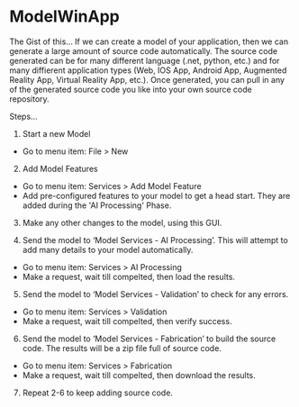 # ModelWinApp

The Gist of this...
If we can create a model of your application, then we can generate a large amount of source code automatically. The source code generated can be for many different language (.net, python, etc.) and for many diffierent application types (Web, IOS App, Android App, Augmented Reality App, Virtual Reality App, etc.). Once generated, you can pull in any of the generated source code you like into your own source code repository. 

Steps...

1. Start a new Model
- Go to menu item: File > New

2. Add Model Features 
- Go to menu item: Services > Add Model Feature
- Add pre-configured features to your model to get a head start. They are added during the 'AI Processing' Phase.

3. Make any other changes to the model, using this GUI.

4. Send the model to ‘Model Services - AI Processing’. This will attempt to add many details to your model automatically.
- Go to menu item: Services > AI Processing
- Make a request, wait till compelted, then load the results.

5. Send the model to ‘Model Services - Validation’ to check for any errors.
- Go to menu item: Services > Validation
- Make a request, wait till compelted, then verify success.

6. Send the model to ‘Model Services - Fabrication’ to build the source code. The results will be a zip file full of source code.
- Go to menu item: Services > Fabrication
- Make a request, wait till compelted, then download the results. 

7. Repeat 2-6 to keep adding source code.


 